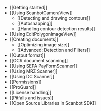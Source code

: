 * [[Getting started]]
* [[Using ScanbotCameraView]]
    * [[Detecting and drawing contours]]
    * [[Autosnapping]]
    * [[Handling contour detection results]]
* [[Using EditPolygonImageView]]
* [[Creating documents]]
    * [[Optimizing image size]]
    * [[Advanced: Detection and Filters]]
* [[Output format]]
* [[OCR document scanning]]
* [[Using SEPA PayFormScanner]]
* [[Using MRZ Scanner]]
* [[Using DC Scanner]]
* [[Permissions]]
* [[ProGuard]]
* [[License handling]]
* [[Pitfalls and issues]]
* [[Open Source Libraries in Scanbot SDK]]
